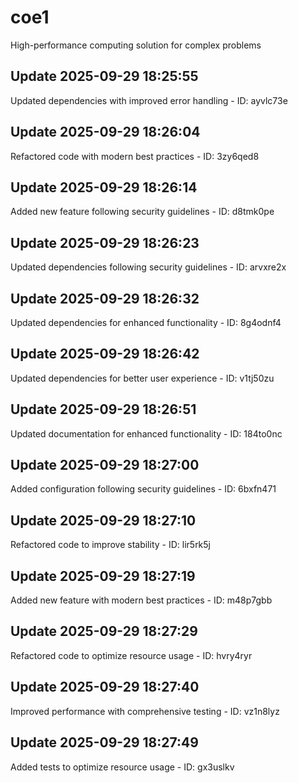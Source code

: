 # coe1
High-performance computing solution for complex problems

## Update 2025-09-29 18:25:55
Updated dependencies with improved error handling - ID: ayvlc73e


## Update 2025-09-29 18:26:04
Refactored code with modern best practices - ID: 3zy6qed8


## Update 2025-09-29 18:26:14
Added new feature following security guidelines - ID: d8tmk0pe


## Update 2025-09-29 18:26:23
Updated dependencies following security guidelines - ID: arvxre2x


## Update 2025-09-29 18:26:32
Updated dependencies for enhanced functionality - ID: 8g4odnf4


## Update 2025-09-29 18:26:42
Updated dependencies for better user experience - ID: v1tj50zu


## Update 2025-09-29 18:26:51
Updated documentation for enhanced functionality - ID: 184to0nc


## Update 2025-09-29 18:27:00
Added configuration following security guidelines - ID: 6bxfn471


## Update 2025-09-29 18:27:10
Refactored code to improve stability - ID: lir5rk5j


## Update 2025-09-29 18:27:19
Added new feature with modern best practices - ID: m48p7gbb


## Update 2025-09-29 18:27:29
Refactored code to optimize resource usage - ID: hvry4ryr


## Update 2025-09-29 18:27:40
Improved performance with comprehensive testing - ID: vz1n8lyz


## Update 2025-09-29 18:27:49
Added tests to optimize resource usage - ID: gx3uslkv

